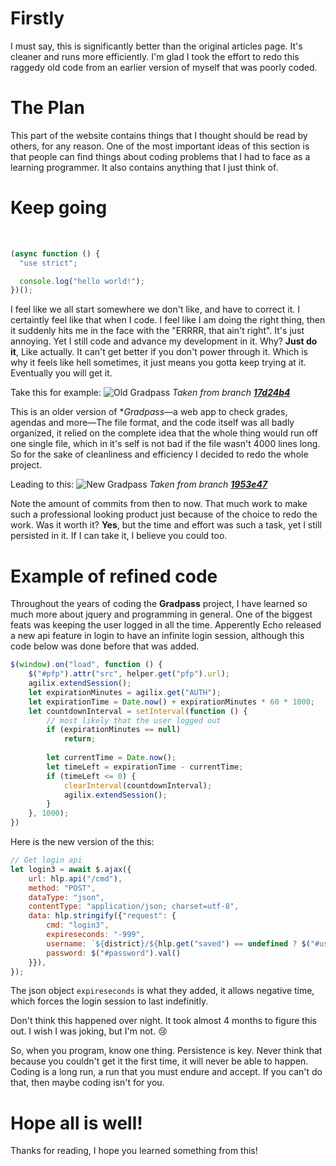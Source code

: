 <!--
HEAD::[The future is bright 😄]
SUBHEAD::[The articles page is awesome now, which makes me think of something. Lets talk about the way you probably should cod...]
DATE::[May 16th, 2024]
-->
# Firstly
I must say, this is significantly better than the original articles page. It's cleaner and runs more efficiently. I'm glad I took the effort to redo this raggedy old code from an earlier version of myself that was poorly coded.

# The Plan
This part of the website contains things that I thought should be read by others, for any reason. One of the most important ideas of this section is that people can find things about coding problems that I had to face as a learning programmer. It also contains anything that I just think of.

# Keep going
<br>

```js
(async function () {
  "use strict";

  console.log("hello world!");
})();
```

I feel like we all start somewhere we don't like, and have to correct it. I certaintly feel like that when I code. I feel like I am doing the right thing, then it suddenly hits me in the face with the "ERRRR, that ain't right". It's just annoying. Yet I still code and advance my development in it. Why? **Just do it**, Like actually. It can't get better if you don't power through it. Which is why it feels like hell sometimes, it just means you gotta keep trying at it. Eventually you will get it. 

Take this for example:
![Old Gradpass](https://github.com/wo-r/wo-r.github.io/assets/78428114/4da9623b-1cbb-4e42-a75a-61adefa6774a)
*Taken from branch [**17d24b4**](https://github.com/gradpass/gradpass.github.io/tree/17d24b4075b02d07a6df57be118e5f999907228a)*

This is an older version of **Gradpass*—a web app to check grades, agendas and more—The file format, and the code itself was all badly organized, it relied on the complete idea that the whole thing would run off one single file, which in it's self is not bad if the file wasn't 4000 lines long. So for the sake of cleanliness and efficiency I decided to redo the whole project. 

Leading to this:
![New Gradpass](https://github.com/wo-r/wo-r.github.io/assets/78428114/dfbcbfe8-9374-4f52-82f4-8f700924685a)
*Taken from branch [**1953e47**](https://github.com/gradpass/gradpass.github.io/tree/1953e471acba2501e2f749829f665d1568d610be)*

Note the amount of commits from then to now. That much work to make such a professional looking product just because of the choice to redo the work. Was it worth it? **Yes**, but the time and effort was such a task, yet I still persisted in it. If I can take it, I believe you could too. 

# Example of refined code
Throughout the years of coding the **Gradpass** project, I have learned so much more about jquery and programming in general. One of the biggest feats was keeping the user logged in all the time. Apperently Echo released a new api feature in login to have an infinite login session, although this code below was done before that was added.

```js
$(window).on("load", function () {
    $("#pfp").attr("src", helper.get("pfp").url);
    agilix.extendSession();
    let expirationMinutes = agilix.get("AUTH");
    let expirationTime = Date.now() + expirationMinutes * 60 * 1000;
    let countdownInterval = setInterval(function () {
        // most likely that the user logged out
        if (expirationMinutes == null)
            return;
        
        let currentTime = Date.now();
        let timeLeft = expirationTime - currentTime;
        if (timeLeft <= 0) {
            clearInterval(countdownInterval);
            agilix.extendSession(); 
        }
    }, 1000);
})
```

Here is the new version of the this:
```js
// Get login api
let login3 = await $.ajax({
    url: hlp.api("/cmd"),
    method: "POST",
    dataType: "json",
    contentType: "application/json; charset=utf-8",
    data: hlp.stringify({"request": {
        cmd: "login3",
        expireseconds: "-999",
        username: `${district}/${hlp.get("saved") == undefined ? $("#username").val() : hlp.get("saved").username}`,
        password: $("#password").val()
    }}),
});
```

The json object `expireseconds` is what they added, it allows negative time, which forces the login session to last indefinitly.

Don't think this happened over night. It took almost 4 months to figure this out. I wish I was joking, but I'm not. :cry:

So, when you program, know one thing. Persistence is key. Never think that because you couldn't get it the first time, it will never be able to happen. Coding is a long run, a run that you must endure and accept. If you can't do that, then maybe coding isn't for you.

# Hope all is well!
Thanks for reading, I hope you learned something from this!




